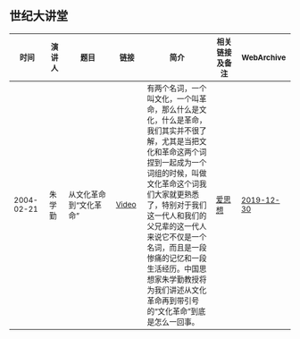 ## 世纪大讲堂

<table>
    
<thead><tr>
    <th width=100><sub>时间</sub></th>
    <th width=80><sub>演讲人</sub></th>
    <th width=500><sub>题目</sub></th>
    <th width=80><sub>链接</sub></th>
    <th width=1000><sub>简介</sub></th>
    <th width=220><sub>相关链接及备注</sub></th>
    <th width=90><sub>WebArchive</sub></th>
</tr></thead>


<tbody><tr>
    <td><sub>2004-02-21</sub></td>
    <td><sub>朱学勤</sub></td>
    <td><sub>从文化革命到“文化革命”</sub></td>
    <td><sub><a href="https://youtu.be/zVpih-MvvT8">Video</a></sub></td>
    <td><sub>有两个名词，一个叫文化，一个叫革命，那么什么是文化，什么是革命，我们其实并不很了解，尤其是当把文化和革命这两个词捏到一起成为一个词组的时候，叫做文化革命这个词我们大家就更熟悉了，特别对于我们这一代人和我们的父兄辈的这一代人来说它不仅是一个名词，而且是一段惨痛的记忆和一段生活经历。中国思想家朱学勤教授将为我们讲述从文化革命再到带引号的“文化革命”到底是怎么一回事。</sub></td>
    <td><sub><a href="http://www.aisixiang.com/data/2738.html">爱思想</a></sub></td>
    <td><sub><a href="https://web.archive.org/web/20191230060220/http://www.aisixiang.com/data/2738.html">2019-12-30</a></sub></td>
</tr></tbody>

</table>
